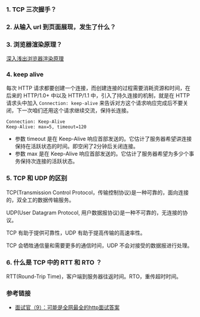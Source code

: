 ### 1. TCP 三次握手？

### 2. 从输入 url 到页面展现，发生了什么？

### 3. 浏览器渲染原理？  
  [深入浅出浏览器渲染原理](https://blog.fundebug.com/2019/01/03/understand-browser-rendering/)

### 4. keep alive
每次 HTTP 请求都要创建一个连接，而创建连接的过程需要消耗资源和时间，在后来的 HTTP/1.0+ 中以及 HTTP/1.1 中，引入了持久连接的机制，就是在 HTTP 请求头中加入 `Connection: keep-alive` 来告诉对方这个请求响应完成后不要关闭，下一次咱们还用这个请求继续交流，保持长连接。

```
Connection: Keep-Alive
Keep-Alive: max=5, timeout=120
```
- 参数 timeout 是在 Keep-Alive 响应首部发送的。它估计了服务器希望讲连接保持在活跃状态的时间。即空闲了2分钟后关闭连接。
- 参数 max 是在 Keep-Alive 响应首部发送的。它估计了服务器希望为多少个事务保持次连接的活跃状态。

### 5. TCP 和 UDP 的区别
TCP(Transmission Control Protocol，传输控制协议)是一种可靠的，面向连接的，双全工的数据传输服务。

UDP(User Datagram Protocol, 用户数据报协议)是一种不可靠的，无连接的协议。

TCP 有助于提供可靠性，UDP 有助于提高传输的高速率性。

TCP 会牺牲通信量和需要更多的通信时间，UDP 不会对接受的数据报进行处理。

### 6. 什么是 TCP 中的 RTT 和 RTO ？
RTT(Round-Trip Time)，客户端到服务器往返时间。RTO，重传超时时间。

### 参考链接
- [面试官（9）：可能是全网最全的http面试答案](https://juejin.im/post/6844903865410650126)